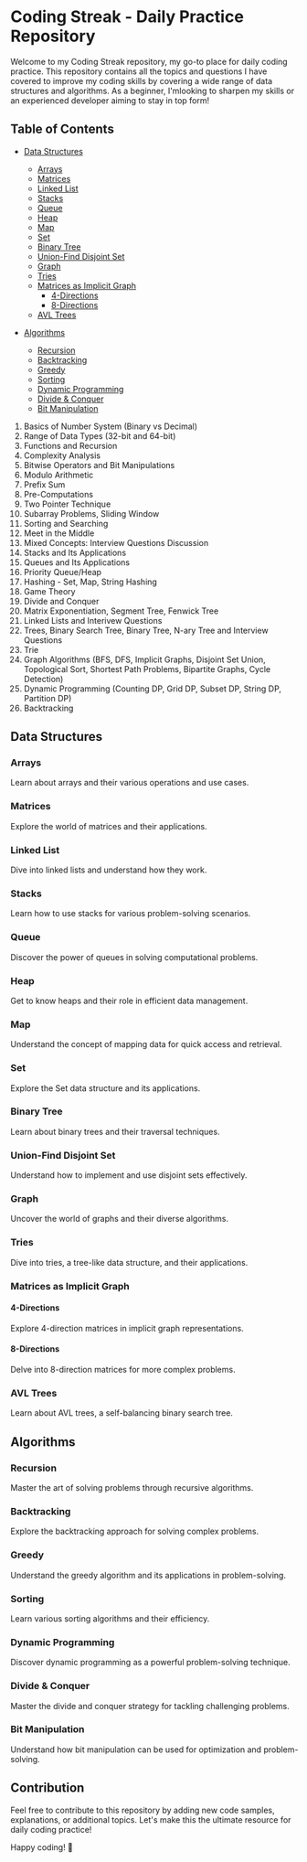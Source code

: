 # Coding Streak - Daily Practice Repository

Welcome to my Coding Streak repository, my go-to place for daily coding practice. This repository contains all the topics and questions I have covered to improve my coding skills by covering a wide range of data structures and algorithms. As a beginner, I'mlooking to sharpen my skills or an experienced developer aiming to stay in top form!

## Table of Contents

- [Data Structures](#data-structures)
  - [Arrays](#arrays)
  - [Matrices](#matrices)
  - [Linked List](#linked-list)
  - [Stacks](#stacks)
  - [Queue](#queue)
  - [Heap](#heap)
  - [Map](#map)
  - [Set](#set)
  - [Binary Tree](#binary-tree)
  - [Union-Find Disjoint Set](#union-find-disjoint-set)
  - [Graph](#graph)
  - [Tries](#tries)
  - [Matrices as Implicit Graph](#matrices-as-implicit-graph)
    - [4-Directions](#4-directions)
    - [8-Directions](#8-directions)
  - [AVL Trees](#avl-trees)

- [Algorithms](#algorithms)
  - [Recursion](#recursion)
  - [Backtracking](#backtracking)
  - [Greedy](#greedy)
  - [Sorting](#sorting)
  - [Dynamic Programming](#dynamic-programming)
  - [Divide & Conquer](#divide--conquer)
  - [Bit Manipulation](#bit-manipulation)


1.  Basics of Number System (Binary vs Decimal)
2.  Range of Data Types (32-bit and 64-bit)
3.  Functions and Recursion
4.  Complexity Analysis
5.  Bitwise Operators and Bit Manipulations
6.  Modulo Arithmetic
7.  Prefix Sum
8.  Pre-Computations
9.  Two Pointer Technique
10.  Subarray Problems, Sliding Window
11.  Sorting and Searching
12.  Meet in the Middle
13.  Mixed Concepts: Interview Questions Discussion
14.  Stacks and Its Applications
15.  Queues and Its Applications
16.  Priority Queue/Heap
17.  Hashing - Set, Map, String Hashing
18.  Game Theory
19.  Divide and Conquer
20.  Matrix Exponentiation, Segment Tree, Fenwick Tree
21.  Linked Lists and Interivew Questions
22.  Trees, Binary Search Tree, Binary Tree, N-ary Tree and Interview Questions
23.  Trie
24.  Graph Algorithms (BFS, DFS, Implicit Graphs, Disjoint Set Union, Topological Sort, Shortest Path Problems, Bipartite Graphs, Cycle Detection)
25.  Dynamic Programming (Counting DP, Grid DP, Subset DP, String DP, Partition DP)
26.  Backtracking

## Data Structures

### Arrays
Learn about arrays and their various operations and use cases.

### Matrices
Explore the world of matrices and their applications.

### Linked List
Dive into linked lists and understand how they work.

### Stacks
Learn how to use stacks for various problem-solving scenarios.

### Queue
Discover the power of queues in solving computational problems.

### Heap
Get to know heaps and their role in efficient data management.

### Map
Understand the concept of mapping data for quick access and retrieval.

### Set
Explore the Set data structure and its applications.

### Binary Tree
Learn about binary trees and their traversal techniques.

### Union-Find Disjoint Set
Understand how to implement and use disjoint sets effectively.

### Graph
Uncover the world of graphs and their diverse algorithms.

### Tries
Dive into tries, a tree-like data structure, and their applications.

### Matrices as Implicit Graph

#### 4-Directions
Explore 4-direction matrices in implicit graph representations.

#### 8-Directions
Delve into 8-direction matrices for more complex problems.

### AVL Trees
Learn about AVL trees, a self-balancing binary search tree.

## Algorithms

### Recursion
Master the art of solving problems through recursive algorithms.

### Backtracking
Explore the backtracking approach for solving complex problems.

### Greedy
Understand the greedy algorithm and its applications in problem-solving.

### Sorting
Learn various sorting algorithms and their efficiency.

### Dynamic Programming
Discover dynamic programming as a powerful problem-solving technique.

### Divide & Conquer
Master the divide and conquer strategy for tackling challenging problems.

### Bit Manipulation
Understand how bit manipulation can be used for optimization and problem-solving.

## Contribution

Feel free to contribute to this repository by adding new code samples, explanations, or additional topics. Let's make this the ultimate resource for daily coding practice!

Happy coding! 🚀

